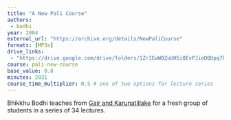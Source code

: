 ```yaml
---
title: "A New Pali Course"
authors:
 - bodhi
year: 2004
external_url: "https://archive.org/details/NewPaliCourse"
formats: [MP3s]
drive_links:
 - "https://drive.google.com/drive/folders/1ZrIEwW0ZuUH5i0EvPJioDQUpq7hF2ZYE"
course: pali-new-course
base_value: 0.8
minutes: 2831
course_time_multiplier: 0.5 # one of two options for lecture series
---
```


Bhikkhu Bodhi teaches from [Gair and Karunatillake](/content/monographs/new-course-in-reading-pali_gair-karunatillake) for a fresh group of students in a series of 34 lectures.

